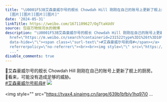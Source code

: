 ```yaml
---
title: "\U0001F53B艾森豪威尔号的舰长 Chowdah Hill 刚刚在自己的账号上更新了舰上的厨房。\U0001F53B看来，可能没有造成足够的威胁。#艾森豪威尔号航母#
  [图片][图片][图片][图片]"
date: '2024-05-31'
linkTitle: https://weibo.com/1671109627/OgTtakUdV
source: 包容万物恒河水的微博
description: "\U0001F53B艾森豪威尔号的舰长 Chowdah Hill 刚刚在自己的账号上更新了舰上的厨房。<br>\U0001F53B看来，可能没有造成足够的威胁。<br><a
  href=\"https://m.weibo.cn/search?containerid=231522type%3D1%26t%3D10%26q%3D%23%E8%89%BE%E6%A3%AE%E8%B1%AA%E5%A8%81%E5%B0%94%E5%8F%B7%E8%88%AA%E6%AF%8D%23&amp;extparam=%23%E8%89%BE%E6%A3%AE%E8%B1%AA%E5%A8%81%E5%B0%94%E5%8F%B7%E8%88%AA%E6%AF%8D%23\"
  data-hide=\"\"><span class=\"surl-text\">#艾森豪威尔号航母#</span></a> <img style=\"\" src=\"https://tvax2.sinaimg.cn/large/639b1bfbly1hq97i0dzurj216o1kwqfm.jpg\"
  referrerpolicy=\"no-referrer\"><br><br><img style=\"\" src=\"https://tvax4.sinaimg.cn/large/639b1bfbly1hq97i0
  ..."
disable_comments: true
---
```

🔻艾森豪威尔号的舰长 Chowdah Hill 刚刚在自己的账号上更新了舰上的厨房。<br>🔻看来，可能没有造成足够的威胁。<br><a href="https://m.weibo.cn/search?containerid=231522type%3D1%26t%3D10%26q%3D%23%E8%89%BE%E6%A3%AE%E8%B1%AA%E5%A8%81%E5%B0%94%E5%8F%B7%E8%88%AA%E6%AF%8D%23&amp;extparam=%23%E8%89%BE%E6%A3%AE%E8%B1%AA%E5%A8%81%E5%B0%94%E5%8F%B7%E8%88%AA%E6%AF%8D%23" data-hide=""><span class="surl-text">#艾森豪威尔号航母#</span></a> <img style="" src="https://tvax2.sinaimg.cn/large/639b1bfbly1hq97i0dzurj216o1kwqfm.jpg" referrerpolicy="no-referrer"><br><br><img style="" src="https://tvax4.sinaimg.cn/large/639b1bfbly1hq97i0 ...